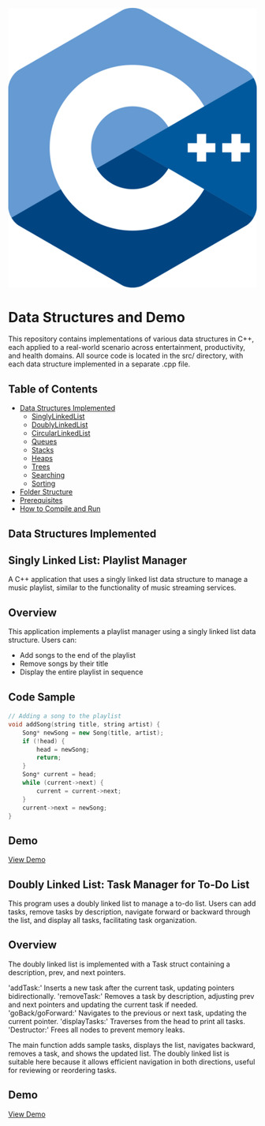 ![C++ Logo](c++(1).png)

# Data Structures and Demo

This repository contains implementations of various data structures in C++, each applied to a real-world scenario across entertainment, productivity, and health domains. All source code is located in the src/ directory, with each data structure implemented in a separate .cpp file.

## Table of Contents
- [Data Structures Implemented](#data-structures-implemented)
  - [SinglyLinkedList](#singly-linked-list-playlist-manager)
  - [DoublyLinkedList](#doublylinkedlist)
  - [CircularLinkedList](#circularlinkedlist)
  - [Queues](#queues)
  - [Stacks](#stacks)
  - [Heaps](#heaps)
  - [Trees](#trees)
  - [Searching](#searching)
  - [Sorting](#sorting)
- [Folder Structure](#folder-structure)
- [Prerequisites](#prerequisites)
- [How to Compile and Run](#how-to-compile-and-run)

## Data Structures Implemented

## Singly Linked List: Playlist Manager

A C++ application that uses a singly linked list data structure to manage a music playlist, similar to the functionality of music streaming services.

## Overview

This application implements a playlist manager using a singly linked list data structure. Users can:
- Add songs to the end of the playlist
- Remove songs by their title
- Display the entire playlist in sequence

## Code Sample

```cpp
// Adding a song to the playlist
void addSong(string title, string artist) {
    Song* newSong = new Song(title, artist);
    if (!head) {
        head = newSong;
        return;
    }
    Song* current = head;
    while (current->next) {
        current = current->next;
    }
    current->next = newSong;
}
```


## Demo

[View Demo](insert-asciinema-link-here)

## Doubly Linked List: Task Manager for To-Do List

This program uses a doubly linked list to manage a to-do list. Users can add tasks, remove tasks by description, navigate forward or backward through the list, and display all tasks, facilitating task organization.

## Overview

The doubly linked list is implemented with a Task struct containing a description, prev, and next pointers.

'addTask:' Inserts a new task after the current task, updating pointers bidirectionally.
'removeTask:' Removes a task by description, adjusting prev and next pointers and updating the current task if needed.
'goBack/goForward:' Navigates to the previous or next task, updating the current pointer.
'displayTasks:' Traverses from the head to print all tasks.
'Destructor:' Frees all nodes to prevent memory leaks.

The main function adds sample tasks, displays the list, navigates backward, removes a task, and shows the updated list. The doubly linked list is suitable here because it allows efficient navigation in both directions, useful for reviewing or reordering tasks.

## Demo

[View Demo]()


